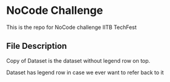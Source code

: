 # NoCode Challenge
This is the repo for NoCode challenge IITB TechFest

## File Description
Copy of Dataset is the dataset without legend row on top.

Dataset has legend row in case we ever want to refer back to it
